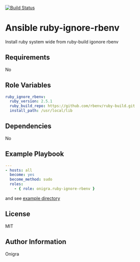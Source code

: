 [![Build Status](https://travis-ci.org/onigra/ansible-role-ruby-ignore-rbenv.svg?branch=master)](https://travis-ci.org/onigra/ansible-role-ruby-ignore-rbenv)

Ansible ruby-ignore-rbenv
=========

Install ruby system wide from ruby-build igonore rbenv

Requirements
------------

No

Role Variables
--------------

```yml
ruby_ignore_rbenv:
  ruby_version: 2.5.1
  ruby_build_repo: https://github.com/rbenv/ruby-build.git
  install_path: /usr/local/lib
```

Dependencies
------------

No

Example Playbook
----------------

```yml
---
- hosts: all
  become: yes
  become_method: sudo
  roles:
    - { role: onigra.ruby-ignore-rbenv }
```

and see [example directory](https://github.com/onigra/ansible-role-ruby-ignore-rbenv/tree/master/examples)

License
-------

MIT

Author Information
------------------

Onigra

